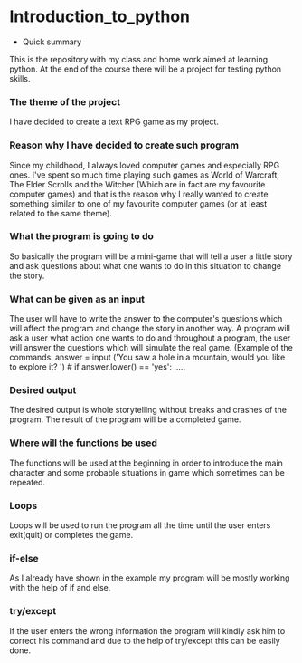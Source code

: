 # Introduction_to_python

* Quick summary

This is the repository with my class and home work aimed at learning python. At the end of the course there will be a project for testing python skills.


### The theme of the project ###

I have decided to create a text RPG game as my project.


### Reason why I have decided to create such program ###

Since my childhood, I always loved computer games and especially RPG ones.
I've spent so much time playing such games as World of Warcraft, The Elder Scrolls and the Witcher 
(Which are in fact are my favourite computer games) and that is the reason why I really wanted to create something similar to one of my favourite computer games (or at least related to the same theme).


### What the program is going to do ###

So basically the program will be a mini-game that will tell a user a little story and ask questions about what one wants to do in this situation to change the story.


### What can be given as an input ### 

The user will have to write the answer to the computer's questions which will affect the program and change the story in another way.
A program will ask a user what action one wants to do and throughout a program, the user will answer the questions which will simulate the real game.
(Example of the commands: answer = input ('You saw a hole in a mountain, would you like to explore it? ') # if answer.lower() == 'yes': .....


### Desired output ###
The desired output is whole storytelling without breaks and crashes of the program. The result of the program will be a completed game.

### Where will the functions be used ###

The functions will be used at the beginning in order to introduce the main character and some probable situations in game which sometimes can be repeated.


### Loops ###
Loops will be used to run the program all the time until the user enters exit(quit) or completes the game.


### if-else ###
As I already have shown in the example my program will be mostly working with the help of if and else.


### try/except ###

If the user enters the wrong information the program will kindly ask him to correct his command and due to the help of try/except this can be easily done.
